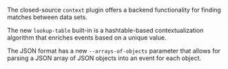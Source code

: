 The closed-source `context` plugin offers a backend functionality for
finding matches between data sets.

The new `lookup-table` built-in is a hashtable-based
contextualization algorithm that enriches events based on a unique value.

The JSON format has a new `--arrays-of-objects` parameter that allows for
parsing a JSON array of JSON objects into an event for each object.
